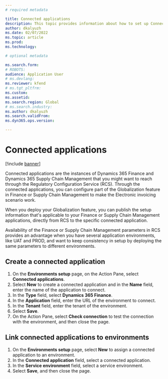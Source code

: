 ```yaml
---
# required metadata

title: Connected applications
description: This topic provides information about how to set up Connected applications in Electronic invoicing.
author: dkalyuzh
ms.date: 02/07/2022
ms.topic: article
ms.prod: 
ms.technology: 

# optional metadata

ms.search.form: 
# ROBOTS: 
audience: Application User
# ms.devlang: 
ms.reviewer: kfend
# ms.tgt_pltfrm: 
ms.custom: 
ms.assetid: 
ms.search.region: Global
# ms.search.industry: 
ms.author: dkalyuzh
ms.search.validFrom: 
ms.dyn365.ops.version: 

---
```

# Connected applications

[!include [banner](../includes/banner.md)]


Connected applications are the instances of Dynamics 365 Finance and Dynamics 365 Supply Chain Management that you might want to reach through the Regulatory Configuration Service (RCS). Through the connected applications, you can configure part of the Globalization feature in Finance or Supply Chain Management to make the Electronic invoicing scenario work.

When you deploy your Globalization feature, you can publish the setup information that's applicable to your Finance or Supply Chain Management applications, directly from RCS to the specific connected application.

Availability of the Finance or Supply Chain Management parameters in RCS provides an advantage when you have several application environments, like UAT and PROD, and want to keep consistency in setup by deploying the same parameters to different environments.

## Create a connected application

1. On the **Environments setup** page, on the Action Pane, select **Connected applications**.
2. Select **New** to create a connected application and in the **Name** field, enter the name of the application to connect.
3. In the **Type** field, select **Dynamics 365 Finance**.
4. In the **Application** field, enter the URL of the environment to connect.
5. In the **Tenant** field, enter the tenant of the environment.
6. Select **Save**.
7. On the Action Pane, select **Check connection** to test the connection with the environment, and then close the page.

## Link connected applications to environments

1. On the **Environments setup** page, select **New** to assign a connected application to an environment.
2. In the **Connected application** field, select a connected application.
3. In the **Service environment** field, select a service environment.
4. Select **Save**, and then close the page.
